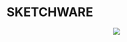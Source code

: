 # SKETCHWARE
<p align="center">
    <img src="(https://github.com/kganallinone/KGANTutorials/assets/86733485/bf176c15-0e11-4a12-bc3b-6c04ee372bc8" />
</p>
